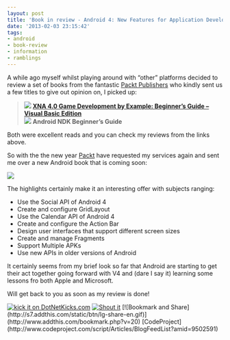 ```yaml
---
layout: post
title: 'Book in review - Android 4: New Features for Application Development'
date: '2013-02-03 23:15:42'
tags:
- android
- book-review
- information
- ramblings
---
```


A while ago myself whilst playing around with “other” platforms decided to review a set of books from the fantastic [Packt Publishers](http://www.packtpub.com/) who kindly sent us a few titles to give out opinion on, I picked up:

> ![](http://www.dotnetscraps.com/samples/bullets/025.gif)    **[XNA 4.0 Game Development by Example: Beginner’s Guide – Visual Basic Edition](http://darkgenesis.zenithmoon.com/xna-4-0-game-development-by-example-a-beginners-guide-visual-basic-edition-by-kurt-jaegers/)**  
> ![](http://www.dotnetscraps.com/samples/bullets/025.gif)    **Android NDK Beginner’s Guide**

 

Both were excellent reads and you can check my reviews from the links above.

 

So with the the new year [Packt](http://www.packtpub.com/) have requested my services again and sent me over a new Android book that is coming soon:

 

[![](http://dgdsbygo8mp3h.cloudfront.net/sites/default/files/imagecache/productview_larger/9526OS_cov.jpg)](http://www.packtpub.com/android-4-new-features-for-application-development/book)

 

The highlights certainly make it an interesting offer with subjects ranging:

- Use the Social API of Android 4
- Create and configure GridLayout
- Use the Calendar API of Android 4
- Create and configure the Action Bar
- Design user interfaces that support different screen sizes
- Create and manage Fragments
- Support Multiple APKs
- Use new APIs in older versions of Android

It certainly seems from my brief look so far that Android are starting to get their act together going forward with V4 and (dare I say it) learning some lessons fro both Apple and Microsoft.

 

Will get back to you as soon as my review is done!

[![kick it on DotNetKicks.com](http://www.dotnetkicks.com/Services/Images/KickItImageGenerator.ashx?url=http://darkgenesis.zenithmoon.com/book-in-review-android-4-new-features-for-application-development/&bgcolor=6600FF)](http://www.dotnetkicks.com/kick/?url=http://darkgenesis.zenithmoon.com/book-in-review-android-4-new-features-for-application-development/) [![Shout it](http://dotnetshoutout.com/image.axd?url=http://darkgenesis.zenithmoon.com/book-in-review-android-4-new-features-for-application-development/)](http://dotnetshoutout.com/Submit?url=http://darkgenesis.zenithmoon.com/book-in-review-android-4-new-features-for-application-development/) <script type="text/javascript">var dzone_url = 'http://darkgenesis.zenithmoon.com/book-in-review-android-4-new-features-for-application-development/';</script>  
<script type="text/javascript">var dzone_title = 'Book in review - Android 4: New Features for Application Development';</script>  
<script type="text/javascript">var dzone_blurb = 'Book in review - Android 4: New Features for Application Development';</script>  
<script type="text/javascript">var dzone_style = '2';</script>  
<script language="javascript" src="http://widgets.dzone.com/links/widgets/zoneit.js"></script><script type="text/javascript">var addthis_pub="runxc1";</script>[![Bookmark and Share](http://s7.addthis.com/static/btn/lg-share-en.gif)](http://www.addthis.com/bookmark.php?v=20)   <script type="text/javascript" src="http://s7.addthis.com/js/200/addthis_widget.js"></script> [CodeProject](http://www.codeproject.com/script/Articles/BlogFeedList?amid=9502591) 
